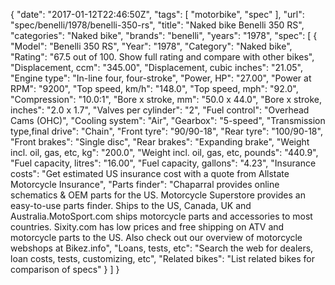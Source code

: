{
    "date": "2017-01-12T22:46:50Z",
    "tags": [
        "motorbike",
        "spec"
    ],
    "url": "spec\/benelli\/1978\/benelli-350-rs",
    "title": "Naked bike Benelli 350 RS",
    "categories": "Naked bike",
    "brands": "benelli",
    "years": "1978",
    "spec": [
        {
            "Model": "Benelli 350 RS",
            "Year": "1978",
            "Category": "Naked bike",
            "Rating": "67.5 out of 100. Show full rating and compare with other bikes",
            "Displacement, ccm": "345.00",
            "Displacement, cubic inches": "21.05",
            "Engine type": "In-line four, four-stroke",
            "Power, HP": "27.00",
            "Power at RPM": "9200",
            "Top speed, km\/h": "148.0",
            "Top speed, mph": "92.0",
            "Compression": "10.0:1",
            "Bore x stroke, mm": "50.0 x 44.0",
            "Bore x stroke, inches": "2.0 x 1.7",
            "Valves per cylinder": "2",
            "Fuel control": "Overhead Cams (OHC)",
            "Cooling system": "Air",
            "Gearbox": "5-speed",
            "Transmission type,final drive": "Chain",
            "Front tyre": "90\/90-18",
            "Rear tyre": "100\/90-18",
            "Front brakes": "Single disc",
            "Rear brakes": "Expanding brake",
            "Weight incl. oil, gas, etc, kg": "200.0",
            "Weight incl. oil, gas, etc, pounds": "440.9",
            "Fuel capacity, litres": "16.00",
            "Fuel capacity, gallons": "4.23",
            "Insurance costs": "Get estimated US insurance cost with a quote from Allstate Motorcycle Insurance",
            "Parts finder": "Chaparral provides online schematics & OEM parts for the US.   Motorcycle Superstore provides an easy-to-use parts finder. Ships to the US, Canada, UK and Australia.MotoSport.com ships motorcycle parts and accessories to most countries.    Sixity.com has low prices and free shipping on ATV and motorcycle parts to the US. Also check out our overview of motorcycle webshops at Bikez.info",
            "Loans, tests, etc": "Search the web for dealers, loan costs, tests, customizing, etc",
            "Related bikes": "List related bikes for comparison of specs"
        }
    ]
}